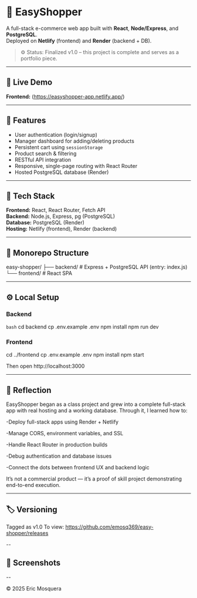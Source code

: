 # 🛒 EasyShopper

A full-stack e-commerce web app built with **React**, **Node/Express**, and **PostgreSQL**.  
Deployed on **Netlify** (frontend) and **Render** (backend + DB).

> ⚙️ Status: Finalized v1.0 – this project is complete and serves as a portfolio piece.

---

## 🚀 Live Demo
**Frontend:** (https://easyshopper-app.netlify.app/)

---

## 🧠 Features
- User authentication (login/signup)
- Manager dashboard for adding/deleting products
- Persistent cart using `sessionStorage`
- Product search & filtering
- RESTful API integration
- Responsive, single-page routing with React Router
- Hosted PostgreSQL database (Render)

---

## 🧰 Tech Stack
**Frontend:** React, React Router, Fetch API  
**Backend:** Node.js, Express, pg (PostgreSQL)  
**Database:** PostgreSQL (Render)  
**Hosting:** Netlify (frontend), Render (backend)

---

## 🧩 Monorepo Structure
easy-shopper/
├── backend/ # Express + PostgreSQL API (entry: index.js)
└── frontend/ # React SPA

---

## ⚙️ Local Setup

### Backend
```bash```
cd backend
cp .env.example .env
npm install
npm run dev

### Frontend
cd ../frontend
cp .env.example .env
npm install
npm start


Then open http://localhost:3000

---

## 💬 Reflection

EasyShopper began as a class project and grew into a complete full-stack app with real hosting and a working database.
Through it, I learned how to:

-Deploy full-stack apps using Render + Netlify

-Manage CORS, environment variables, and SSL

-Handle React Router in production builds

-Debug authentication and database issues

-Connect the dots between frontend UX and backend logic

It’s not a commercial product — it’s a proof of skill project demonstrating end-to-end execution.

---

## 🏷️ Versioning

Tagged as v1.0
To view: https://github.com/emosq369/easy-shopper/releases

--

## 📸 Screenshots

--

© 2025 Eric Mosquera



